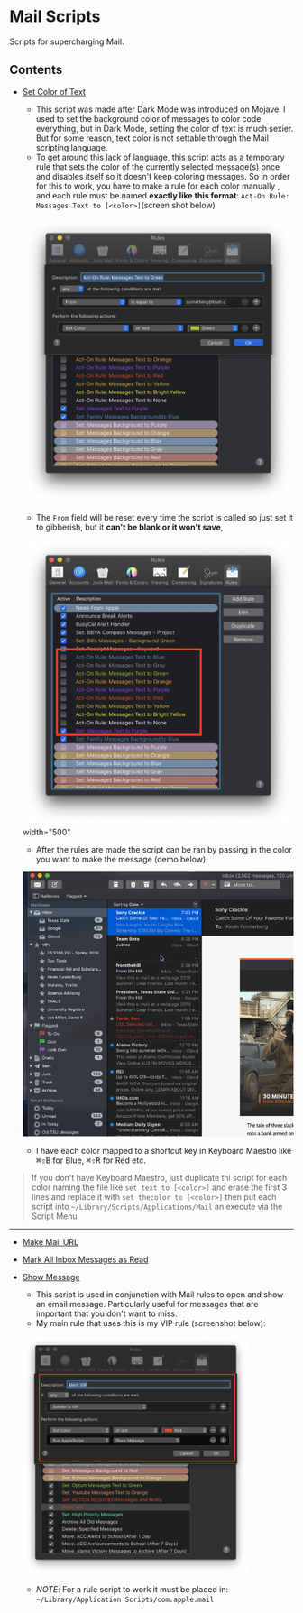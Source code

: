 # Mail Scripts

Scripts for supercharging Mail.

## Contents

- [Set Color of Text][djka87dj]
    - This script was made after Dark Mode was introduced on Mojave. I used to set the background color of messages to color code everything, but in Dark Mode, setting the color of text is much sexier. But for some reason, text color is not settable through the Mail scripting language.
    - To get around this lack of language, this script acts as a temporary rule that sets the color of the currently selected message(s) once and disables itself so it doesn't keep coloring messages. So in order for this to work, you have to make a rule for each color manually , and each rule must be named **exactly like this format**: `Act-On Rule: Messages Text to [<color>]`(screen shot below)

    ![conditions](../imgs/male-rule-set-text-color-conditions.png)

    - The `From` field will be reset every time the script is called so just set it to gibberish, but it **can't be blank or it won't save**,

    ![rules](../imgs/mail-rule-set-text-color.png) width="500"</p>

    - After the rules are made the script can be ran by passing in the color you want to make the message (demo below).

    ![demo](../imgs/mail-rule-set-text-color.gif)
    
    - I have each color mapped to a shortcut key in Keyboard Maestro like <kbd>⌘</kbd><kbd>⇧</kbd><kbd>B</kbd> for Blue, <kbd>⌘</kbd><kbd>⇧</kbd><kbd>R</kbd> for Red etc.
> If you don't have Keyboard Maestro, just duplicate thi script for each color naming the file like `set text to [<color>]` and erase the first 3 lines and replace it with `set thecolor to [<color>]` then put each script into `~/Library/Scripts/Applications/Mail` an execute via the Script Menu

* * *

- [Make Mail URL][cnj3ds8l]
- [Mark All Inbox Messages as Read][dj28346f]
- [Show Message][9c348c76]
    - This script is used in conjunction with Mail rules to open and show an email
    message. Particularly useful for messages that are important that you don't
    want to miss.
    - My main rule that uses this is my VIP rule (screenshot below):
    <p><img src="../imgs/mail-rule-vip.png" width="400"</p>

    - _NOTE_: For a rule script to work it must be placed in: `~/Library/Application Scripts/com.apple.mail`


[dj28346f]: ./Mark-All-Inbox-Messages-as-Read.applescript
[cnj3ds8l]: ./Make-Mail-URL.applescript
[djka87dj]: ./Set-Color-of-Text.applescript
[9c348c76]: ./Show-Message.applescript
